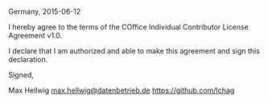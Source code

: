 Germany, 2015-06-12

I hereby agree to the terms of the COffice Individual Contributor License
Agreement v1.0.

I declare that I am authorized and able to make this agreement and sign this
declaration.

Signed,

Max Hellwig max.hellwig@datenbetrieb.de https://github.com/Ichag

